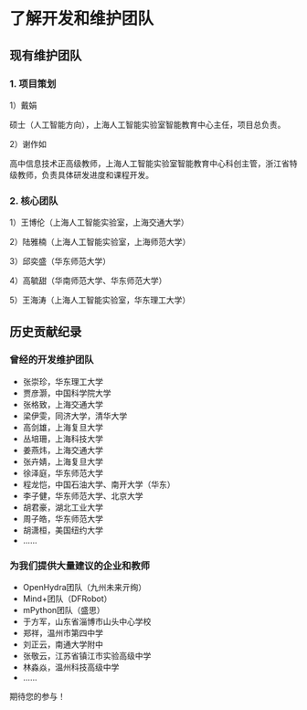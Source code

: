 # 了解开发和维护团队

## 现有维护团队

### 1. 项目策划

1）戴娟 

硕士（人工智能方向），上海人工智能实验室智能教育中心主任，项目总负责。 

2）谢作如 

高中信息技术正高级教师，上海人工智能实验室智能教育中心科创主管，浙江省特级教师，负责具体研发进度和课程开发。 

### 2. 核心团队

1）王博伦（上海人工智能实验室，上海交通大学）

2）陆雅楠（上海人工智能实验室，上海师范大学）

3）邱奕盛（华东师范大学）

4）高毓甜（华南师范大学、华东师范大学）

5）王海涛（上海人工智能实验室，华东理工大学）


## 历史贡献纪录

### 曾经的开发维护团队

- 张崇珍，华东理工大学
- 贾彦灏，中国科学院大学
- 张格致，上海交通大学
- 梁伊雯，同济大学，清华大学
- 高剑雄，上海复旦大学
- 丛培珊，上海科技大学
- 姜燕炜，上海交通大学
- 张卉婧，上海复旦大学
- 徐泽庭，华东师范大学
- 程龙恺，中国石油大学、南开大学（华东）
- 李子健，华东师范大学、北京大学
- 胡君豪，湖北工业大学
- 周子皓，华东师范大学
- 胡潇桓，美国纽约大学
- …… 

### 为我们提供大量建议的企业和教师

- OpenHydra团队（九州未来亓绚）
- Mind+团队（DFRobot）
- mPython团队（盛思）
- 于方军，山东省淄博市山头中心学校
- 郑祥，温州市第四中学
- 刘正云，南通大学附中
- 张敬云，江苏省镇江市实验高级中学
- 林淼焱，温州科技高级中学
- …… 

期待您的参与！
